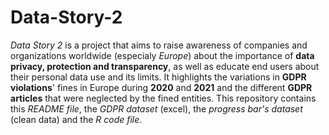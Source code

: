 # Data-Story-2
*Data Story 2* is a project that  aims to raise awareness of companies and organizations worldwide (especialy *Europe*) about the importance of **data privacy, protection and transparency**, as well as educate end users about their personal data use and its limits. It highlights the variations in **GDPR violations**' fines in Europe during **2020** and **2021** and the different **GDPR articles** that were neglected by the fined entities. This repository contains this *README file*, the *GDPR dataset* (excel), the *progress bar's dataset* (clean data) and the *R code file*.
